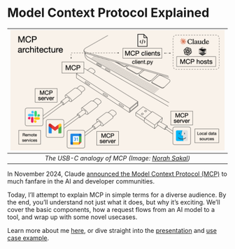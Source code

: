 # Model Context Protocol Explained
| ![MCP analogy](image.png) | 
|:--:| 
| *The USB-C analogy of MCP (Image: [Norah Sakal](https://norahsakal.com/blog/mcp-vs-api-model-context-protocol-explained/))* |

In November 2024, Claude [announced the Model Context Protocol (MCP)](https://www.anthropic.com/news/model-context-protocol) to much fanfare in the AI and developer communities.

Today, I’ll attempt to explain MCP in simple terms for a diverse audience. By the end, you’ll understand not just what it does, but why it’s exciting. We’ll cover the basic components, how a request flows from an AI model to a tool, and wrap up with some novel usecases.

Learn more about me [here](about-me.md), or dive straight into the [presentation](mcp-presentation.html) and [use case example](example.md).
